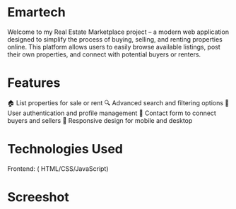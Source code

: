 # Emartech
Welcome to my Real Estate Marketplace project – a modern web application designed to simplify the process of buying, selling, and renting properties online. This platform allows users to easily browse available listings, post their own properties, and connect with potential buyers or renters.

# Features
🏠 List properties for sale or rent
🔍 Advanced search and filtering options
🧑 User authentication and profile management
💬 Contact form to connect buyers and sellers
📱 Responsive design for mobile and desktop

# Technologies Used
Frontend: ( HTML/CSS/JavaScript)

# Screeshot

